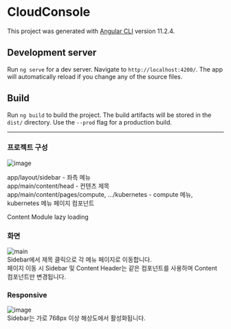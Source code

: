 # CloudConsole

This project was generated with [Angular CLI](https://github.com/angular/angular-cli) version 11.2.4.

## Development server

Run `ng serve` for a dev server. Navigate to `http://localhost:4200/`. The app will automatically reload if you change any of the source files.

## Build

Run `ng build` to build the project. The build artifacts will be stored in the `dist/` directory. Use the `--prod` flag for a production build.

***

### 프로젝트 구성
![image](https://user-images.githubusercontent.com/80272087/111505859-67b4b780-878c-11eb-9701-037455e841e1.png)  


app/layout/sidebar - 좌측 메뉴  
app/main/content/head - 컨텐츠 제목  
app/main/content/pages/compute, .../kubernetes - compute 메뉴, kubernetes 메뉴 페이지 컴포넌트  

Content Module lazy loading

### 화면
![main](https://user-images.githubusercontent.com/80272087/111505571-1c020e00-878c-11eb-9d1c-716d9d2e1c07.png)  
Sidebar에서 제목 클릭으로 각 메뉴 페이지로 이동합니다.  
페이지 이동 시 Sidebar 및 Content Header는 같은 컴포넌트를 사용하며 Content 컴포넌트만 변경됩니다.  

### Responsive
![image](https://user-images.githubusercontent.com/80272087/111506899-72238100-878d-11eb-8bba-04d5ce01b7cd.png)  
Sidebar는 가로 768px 이상 해상도에서 활성화됩니다.
